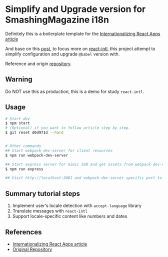 # Simplify and Upgrade version for SmashingMagazine i18n

Definitely this is a boilerplate template for the [Internationalizing React Apps article](https://www.smashingmagazine.com/2017/01/internationalizing-react-apps/)

And base on this [post](https://www.smashingmagazine.com/2017/01/internationalizing-react-apps/), to focus more on [react-intl](https://github.com/formatjs/react-intl), this project attempt to simplify configuration and upgrade `@babel` version with.

Reference and origin [repository](https://github.com/yury-dymov/smashing-react-i18n).

## Warning

Do NOT use this as production, this is a demo for study `react-intl`.

## Usage

```bash
# Start dev
$ npm start
# (Optional) if you want to follow article step by step.
$ git reset d0d971d --hard


# Other commands
## Start webpack-dev-server for client resources
$ npm run webpack-dev-server

## Start express server for mimic SSR and get assets from webpack-dev-server
$ npm run express

## Visit http://localhost:3001 and webpack-dev-server specific port to 8050 that same with origin.
```

## Summary tutorial steps

1. Implement user's locale detection with `accept-language` library
2. Translate messages with `react-intl`
3. Support locale-specific content like numbers and dates

## References

* [Internationalizing React Apps article](https://www.smashingmagazine.com/2017/01/internationalizing-react-apps/)
* [Original Repository](https://github.com/yury-dymov/smashing-react-i18n)
